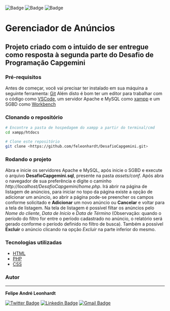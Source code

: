 ![Badge](https://img.shields.io/badge/PHP-v7.0-%23ffffff?style=for-the-badge&logo=ghost)
![Badge](https://img.shields.io/badge/HTML-v5.0-%23ffffff?style=for-the-badge&logo=ghost)
![Badge](https://img.shields.io/badge/CSS-v3.0-%23ffffff?style=for-the-badge&logo=ghost)

# Gerenciador de Anúncios

## Projeto criado com o intuido de ser entregue como resposta à segunda parte do Desafio de Programação Capgemini

### Pré-requisitos

Antes de começar, você vai precisar ter instalado em sua máquina a seguinte ferramenta:
[Git](https://git-scm.com)
Além disto é bom ter um editor para trabalhar com o código como [VSCode](https://code.visualstudio.com/), um servidor Apache e MySQL como [xampp](https://www.apachefriends.org/pt_br/index.html) e um SGBD como [Workbench](https://www.mysql.com/products/workbench/)

### Clonando o repositório

```bash
# Encontre a pasta de hospedagem do xampp a partir do terminal/cmd
cd xampp/htdocs

# Clone este repositório
git clone <https://github.com/feleonhardt/DesafioCapgemini.git>
```
### Rodando o projeto

Abra e inicie os servidores Apache e MySQL, após inicie o SGBD e execute o arquivo **DesafioCapgemini.sql**, presente na pasta *assets/conf*. Após abra o navegador de sua preferência e digite o caminho *http://localhost/DesafioCapgemini/home.php*. Irá abrir na página de listagem de anúncios, para iniciar no topo da página existe a opção de adicionar um anúncio, ao abrir a página pode-se preencher os campos conforme solicitado e **Adicionar** um novo anúncio ou **Cancelar** e voltar para a tela de listagem. Na tela de listagem é possível filtar os anúncios pelo *Nome do cliente*, *Data de Inicío* e *Data de Término* (Observação: quando o período do filtro for entre o período cadastrado no anúncio, o relatório será gerado conforme o período definido no filtro de busca). Também a possível **Excluir** o anúncio clicando na opção *Excluir* na parte inferior do mesmo.

### Tecnologias utilizadas

- [HTML](https://developer.mozilla.org/pt-BR/docs/Web/HTML)
- [PHP](https://www.php.net/)
- [CSS](https://www.w3schools.com/css/)

### Autor
---

**Felipe André Leonhardt**

[![Twitter Badge](https://img.shields.io/badge/-@feleonhardt-1ca0f1?style=flat-square&labelColor=1ca0f1&logo=twitter&logoColor=white&link=https://twitter.com/feleonhardt)](https://twitter.com/feleonhardt) [![Linkedin Badge](https://img.shields.io/badge/-Felipe-blue?style=flat-square&logo=Linkedin&logoColor=white&link=https://www.linkedin.com/in/felipe-andr%C3%A9-leonhardt-527ab71a5/)](https://www.linkedin.com/in/felipe-andr%C3%A9-leonhardt-527ab71a5/) 
[![Gmail Badge](https://img.shields.io/badge/-cabanha.fl@gmail.com-c14438?style=flat-square&logo=Gmail&logoColor=white&link=mailto:cabanha.fl@gmail.com)](mailto:cabanha.fl@gmail.com)
